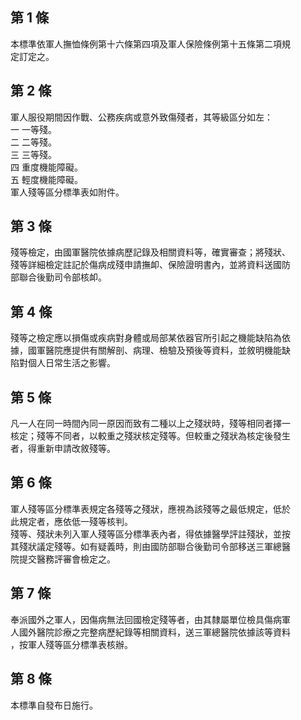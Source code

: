 第 1 條
-------
本標準依軍人撫恤條例第十六條第四項及軍人保險條例第十五條第二項規  
定訂定之。

第 2 條
-------
軍人服役期間因作戰、公務疾病或意外致傷殘者，其等級區分如左：  
一  一等殘。  
二  二等殘。  
三  三等殘。  
四  重度機能障礙。  
五  輕度機能障礙。  
軍人殘等區分標準表如附件。

第 3 條
-------
殘等檢定，由國軍醫院依據病歷記錄及相關資料等，確實審查；將殘狀、  
殘等詳細檢定註記於傷病成殘申請撫卹、保險證明書內，並將資料送國防  
部聯合後勤司令部核卹。

第 4 條
-------
殘等之檢定應以損傷或疾病對身體或局部某依器官所引起之機能缺陷為依  
據，國軍醫院應提供有關解剖、病理、檢驗及預後等資料，並敘明機能缺  
陷對個人日常生活之影響。

第 5 條
-------
凡一人在同一時間內同一原因而致有二種以上之殘狀時，殘等相同者擇一  
核定；殘等不同者，以較重之殘狀核定殘等。但較重之殘狀為核定後發生  
者，得重新申請改敘殘等。

第 6 條
-------
軍人殘等區分標準表規定各殘等之殘狀，應視為該殘等之最低規定，低於  
此規定者，應依低一殘等核判。  
殘等、殘狀未列入軍人殘等區分標準表內者，得依據醫學評註殘狀，並按  
其殘狀議定殘等。如有疑義時，則由國防部聯合後勤司令部移送三軍總醫  
院提交醫務評審會檢定之。

第 7 條
-------
奉派國外之軍人，因傷病無法回國檢定殘等者，由其隸屬單位檢具傷病軍  
人國外醫院診療之完整病歷紀錄等相關資料，送三軍總醫院依據該等資料  
，按軍人殘等區分標準表核辦。

第 8 條
-------
本標準自發布日施行。

